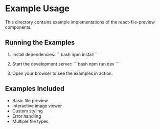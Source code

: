 # Example Usage

This directory contains example implementations of the react-file-preview components.

## Running the Examples

1. Install dependencies:
\`\`\`bash
npm install
\`\`\`

2. Start the development server:
\`\`\`bash
npm run dev
\`\`\`

3. Open your browser to see the examples in action.

## Examples Included

- Basic file preview
- Interactive image viewer
- Custom styling
- Error handling
- Multiple file types
